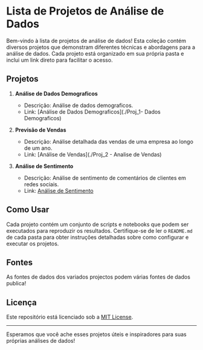 # Lista de Projetos de Análise de Dados

Bem-vindo à lista de projetos de análise de dados! Esta coleção contém diversos projetos que demonstram diferentes técnicas e abordagens para a análise de dados. Cada projeto está organizado em sua própria pasta e inclui um link direto para facilitar o acesso.

## Projetos

1. **Análise de Dados Demograficos**
   - Descrição: Análise de dados demograficos.
   - Link: [Análise de Dados Demograficos](./Proj_1- Dados Demograficos)

2. **Previsão de Vendas**
   - Descrição: Análise detalhada das vendas de uma empresa ao longo de um ano.
   - Link: [Análise de Vendas](./Proj_2 - Analise de Vendas)

3. **Análise de Sentimento**
   - Descrição: Análise de sentimento de comentários de clientes em redes sociais.
   - Link: [Análise de Sentimento](./analise-de-sentimento)



## Como Usar

Cada projeto contém um conjunto de scripts e notebooks que podem ser executados para reproduzir os resultados. Certifique-se de ler o `README.md` de cada pasta para obter instruções detalhadas sobre como configurar e executar os projetos.

## Fontes

As fontes de dados dos variados projectos podem várias fontes de dados publica!

## Licença

Este repositório está licenciado sob a [MIT License](./LICENSE).

---

Esperamos que você ache esses projetos úteis e inspiradores para suas próprias análises de dados!
